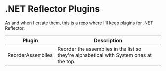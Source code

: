 # .NET Reflector Plugins
As and when I create them, this is a repo where I'll keep plugins for .NET Reflector.

| Plugin | Description |
| ------ | ----------- |
| ReorderAssemblies | Reorder the assemblies in the list so they're alphabetical with System ones at the top. |
